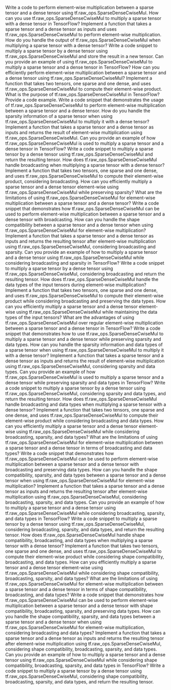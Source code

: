 Write a code to perform element-wise multiplication between a sparse tensor and a dense tensor using tf.raw_ops.SparseDenseCwiseMul.
How can you use tf.raw_ops.SparseDenseCwiseMul to multiply a sparse tensor with a dense tensor in TensorFlow?
Implement a function that takes a sparse tensor and a dense tensor as inputs and uses tf.raw_ops.SparseDenseCwiseMul to perform element-wise multiplication.
How do you handle the output of tf.raw_ops.SparseDenseCwiseMul when multiplying a sparse tensor with a dense tensor?
Write a code snippet to multiply a sparse tensor by a dense tensor using tf.raw_ops.SparseDenseCwiseMul and store the result in a new tensor.
Can you provide an example of using tf.raw_ops.SparseDenseCwiseMul to multiply a sparse tensor and a dense tensor in TensorFlow?
How can you efficiently perform element-wise multiplication between a sparse tensor and a dense tensor using tf.raw_ops.SparseDenseCwiseMul?
Implement a function that takes two tensors, one sparse and one dense, and uses tf.raw_ops.SparseDenseCwiseMul to compute their element-wise product.
What is the purpose of tf.raw_ops.SparseDenseCwiseMul in TensorFlow? Provide a code example.
Write a code snippet that demonstrates the usage of tf.raw_ops.SparseDenseCwiseMul to perform element-wise multiplication between a sparse tensor and a dense tensor.
How do you handle the sparsity information of a sparse tensor when using tf.raw_ops.SparseDenseCwiseMul to multiply it with a dense tensor?
Implement a function that takes a sparse tensor and a dense tensor as inputs and returns the result of element-wise multiplication using tf.raw_ops.SparseDenseCwiseMul.
Can you provide an example of how tf.raw_ops.SparseDenseCwiseMul is used to multiply a sparse tensor and a dense tensor in TensorFlow?
Write a code snippet to multiply a sparse tensor by a dense tensor using tf.raw_ops.SparseDenseCwiseMul and return the resulting tensor.
How does tf.raw_ops.SparseDenseCwiseMul handle broadcasting when multiplying a sparse tensor with a dense tensor?
Implement a function that takes two tensors, one sparse and one dense, and uses tf.raw_ops.SparseDenseCwiseMul to compute their element-wise product, considering broadcasting.
How can you efficiently multiply a sparse tensor and a dense tensor element-wise using tf.raw_ops.SparseDenseCwiseMul while preserving sparsity?
What are the limitations of using tf.raw_ops.SparseDenseCwiseMul for element-wise multiplication between a sparse tensor and a dense tensor?
Write a code snippet that demonstrates how tf.raw_ops.SparseDenseCwiseMul can be used to perform element-wise multiplication between a sparse tensor and a dense tensor with broadcasting.
How can you handle the shape compatibility between a sparse tensor and a dense tensor when using tf.raw_ops.SparseDenseCwiseMul for element-wise multiplication?
Implement a function that takes a sparse tensor and a dense tensor as inputs and returns the resulting tensor after element-wise multiplication using tf.raw_ops.SparseDenseCwiseMul, considering broadcasting and sparsity.
Can you provide an example of how to multiply a sparse tensor and a dense tensor using tf.raw_ops.SparseDenseCwiseMul while considering broadcasting and sparsity in TensorFlow?
Write a code snippet to multiply a sparse tensor by a dense tensor using tf.raw_ops.SparseDenseCwiseMul, considering broadcasting and return the resulting tensor.
How does tf.raw_ops.SparseDenseCwiseMul handle the data types of the input tensors during element-wise multiplication?
Implement a function that takes two tensors, one sparse and one dense, and uses tf.raw_ops.SparseDenseCwiseMul to compute their element-wise product while considering broadcasting and preserving the data types.
How can you efficiently multiply a sparse tensor and a dense tensor element-wise using tf.raw_ops.SparseDenseCwiseMul while maintaining the data types of the input tensors?
What are the advantages of using tf.raw_ops.SparseDenseCwiseMul over regular element-wise multiplication between a sparse tensor and a dense tensor in TensorFlow?
Write a code snippet that demonstrates how to use tf.raw_ops.SparseDenseCwiseMul to multiply a sparse tensor and a dense tensor while preserving sparsity and data types.
How can you handle the sparsity information and data types of a sparse tensor when using tf.raw_ops.SparseDenseCwiseMul to multiply it with a dense tensor?
Implement a function that takes a sparse tensor and a dense tensor as inputs and returns the result of element-wise multiplication using tf.raw_ops.SparseDenseCwiseMul, considering sparsity and data types.
Can you provide an example of how tf.raw_ops.SparseDenseCwiseMul is used to multiply a sparse tensor and a dense tensor while preserving sparsity and data types in TensorFlow?
Write a code snippet to multiply a sparse tensor by a dense tensor using tf.raw_ops.SparseDenseCwiseMul, considering sparsity and data types, and return the resulting tensor.
How does tf.raw_ops.SparseDenseCwiseMul handle broadcasting and data types when multiplying a sparse tensor with a dense tensor?
Implement a function that takes two tensors, one sparse and one dense, and uses tf.raw_ops.SparseDenseCwiseMul to compute their element-wise product while considering broadcasting and data types.
How can you efficiently multiply a sparse tensor and a dense tensor element-wise using tf.raw_ops.SparseDenseCwiseMul while considering broadcasting, sparsity, and data types?
What are the limitations of using tf.raw_ops.SparseDenseCwiseMul for element-wise multiplication between a sparse tensor and a dense tensor in terms of broadcasting and data types?
Write a code snippet that demonstrates how tf.raw_ops.SparseDenseCwiseMul can be used to perform element-wise multiplication between a sparse tensor and a dense tensor with broadcasting and preserving data types.
How can you handle the shape compatibility, sparsity, and data types between a sparse tensor and a dense tensor when using tf.raw_ops.SparseDenseCwiseMul for element-wise multiplication?
Implement a function that takes a sparse tensor and a dense tensor as inputs and returns the resulting tensor after element-wise multiplication using tf.raw_ops.SparseDenseCwiseMul, considering broadcasting, sparsity, and data types.
Can you provide an example of how to multiply a sparse tensor and a dense tensor using tf.raw_ops.SparseDenseCwiseMul while considering broadcasting, sparsity, and data types in TensorFlow?
Write a code snippet to multiply a sparse tensor by a dense tensor using tf.raw_ops.SparseDenseCwiseMul, considering broadcasting, sparsity, and data types, and return the resulting tensor.
How does tf.raw_ops.SparseDenseCwiseMul handle shape compatibility, broadcasting, and data types when multiplying a sparse tensor with a dense tensor?
Implement a function that takes two tensors, one sparse and one dense, and uses tf.raw_ops.SparseDenseCwiseMul to compute their element-wise product while considering shape compatibility, broadcasting, and data types.
How can you efficiently multiply a sparse tensor and a dense tensor element-wise using tf.raw_ops.SparseDenseCwiseMul while considering shape compatibility, broadcasting, sparsity, and data types?
What are the limitations of using tf.raw_ops.SparseDenseCwiseMul for element-wise multiplication between a sparse tensor and a dense tensor in terms of shape compatibility, broadcasting, and data types?
Write a code snippet that demonstrates how tf.raw_ops.SparseDenseCwiseMul can be used to perform element-wise multiplication between a sparse tensor and a dense tensor with shape compatibility, broadcasting, sparsity, and preserving data types.
How can you handle the shape compatibility, sparsity, and data types between a sparse tensor and a dense tensor when using tf.raw_ops.SparseDenseCwiseMul for element-wise multiplication, considering broadcasting and data types?
Implement a function that takes a sparse tensor and a dense tensor as inputs and returns the resulting tensor after element-wise multiplication using tf.raw_ops.SparseDenseCwiseMul, considering shape compatibility, broadcasting, sparsity, and data types.
Can you provide an example of how to multiply a sparse tensor and a dense tensor using tf.raw_ops.SparseDenseCwiseMul while considering shape compatibility, broadcasting, sparsity, and data types in TensorFlow?
Write a code snippet to multiply a sparse tensor by a dense tensor using tf.raw_ops.SparseDenseCwiseMul, considering shape compatibility, broadcasting, sparsity, and data types, and return the resulting tensor.